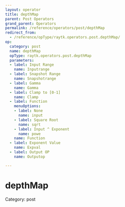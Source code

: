 ```yaml
---
layout: operator
title: depthMap
parent: Post Operators
grand_parent: Operators
permalink: /reference/operators/post/depthMap
redirect_from:
  - /reference/opType/raytk.operators.post.depthMap/
op:
  category: post
  name: depthMap
  opType: raytk.operators.post.depthMap
  parameters:
  - label: Input Range
    name: Inputrange
  - label: Snapshot Range
    name: Snapshotrange
  - label: Gamma
    name: Gamma
  - label: Clamp to [0-1]
    name: Clamp
  - label: Function
    menuOptions:
    - label: None
      name: input
    - label: Square Root
      name: sqrt
    - label: Input ^ Exponent
      name: powe
    name: Function
  - label: Exponent Value
    name: Expval
  - label: Output OP
    name: Outputop

---
```


# depthMap

Category: post

